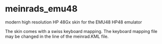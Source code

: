 # meinrads_emu48
modern high resolution HP 48Gx skin for the EMU48 HP48 emulator


The skin comes with a swiss keyboard mapping. The keyboard mapping file may be changed in the line of the meinrad.KML file.
